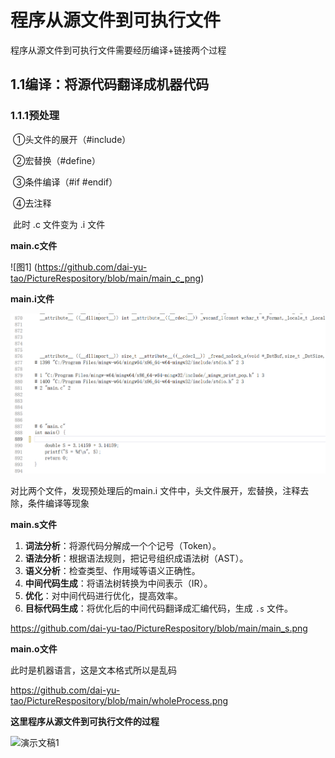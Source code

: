 # 程序从源文件到可执行文件

程序从源文件到可执行文件需要经历编译+链接两个过程

## 1.1编译：将源代码翻译成机器代码

### 1.1.1预处理

​	①头文件的展开（#include）

​	②宏替换（#define）

​	③条件编译（#if 	#endif）

​	④去注释

​	此时 .c 文件变为 .i 文件

**main.c文件**

![图1]
(https://github.com/dai-yu-tao/PictureRespository/blob/main/main_c_png)

**main.i文件**

![](https://github.com/dai-yu-tao/PictureRespository/blob/main/main_i.png)

对比两个文件，发现预处理后的main.i 文件中，头文件展开，宏替换，注释去除，条件编译等现象

**main.s文件**

1. **词法分析**：将源代码分解成一个个记号（Token）。
2. **语法分析**：根据语法规则，把记号组织成语法树（AST）。
3. **语义分析**：检查类型、作用域等语义正确性。
4. **中间代码生成**：将语法树转换为中间表示（IR）。
5. **优化**：对中间代码进行优化，提高效率。
6. **目标代码生成**：将优化后的中间代码翻译成汇编代码，生成 `.s` 文件。

https://github.com/dai-yu-tao/PictureRespository/blob/main/main_s.png

**main.o文件**

此时是机器语言，这是文本格式所以是乱码

https://github.com/dai-yu-tao/PictureRespository/blob/main/wholeProcess.png

**这里程序从源文件到可执行文件的过程**

![演示文稿1](C:\Users\daiyutao\Desktop\Csharp\笔记\演示文稿1.png)



